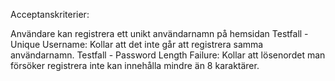 Acceptanskriterier:

Användare kan registrera ett unikt användarnamn på hemsidan
Testfall - Unique Username: Kollar att det inte går att registrera samma användarnamn.
Testfall - Password Length Failure: Kollar att lösenordet man försöker registrera inte kan innehålla mindre än 8 karaktärer.


